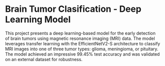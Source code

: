 # Brain Tumor Clasification - Deep Learning Model

This project presents a deep learning-based model for the early detection of brain tumors using magnetic resonance imaging (MRI) data. The model leverages transfer learning with the EfficientNetV2-S architecture to classify MRI images into one of three tumor types: glioma, meningioma, or pituitary. The model achieved an impressive 99.45% test accuracy and was validated on an external dataset for robustness.
